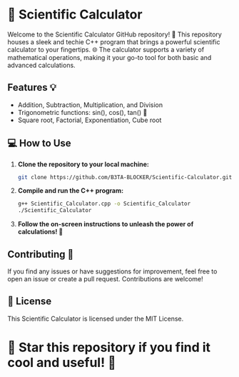 # 🧮 Scientific Calculator

Welcome to the Scientific Calculator GitHub repository! 🚀 This repository houses a sleek and techie C++ program that brings a powerful scientific calculator to your fingertips. 🌐 The calculator supports a variety of mathematical operations, making it your go-to tool for both basic and advanced calculations.


## **Features 💡**

  * Addition, Subtraction, Multiplication, and Division
  * Trigonometric functions: sin(), cos(), tan() 📐
  * Square root, Factorial, Exponentiation, Cube root


## **💻 How to Use**

1. **Clone the repository to your local machine:**

   ```bash
   git clone https://github.com/B3TA-BLOCKER/Scientific-Calculator.git
   ```

2. **Compile and run the C++ program:**

   ```bash
   g++ Scientific_Calculator.cpp -o Scientific_Calculator
   ./Scientific_Calculator
   ```

3. **Follow the on-screen instructions to unleash the power of calculations! 🚀**

   


## **Contributing 🤝**

  If you find any issues or have suggestions for improvement, feel free to open an issue or create a pull request. Contributions are welcome!


## **📄 License**

  This Scientific Calculator is licensed under the MIT License.

# 🌟 Star this repository if you find it cool and useful! 🌟

